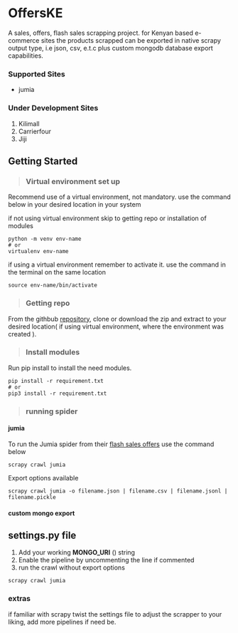 # OffersKE

A sales, offers, flash sales scrapping project. for Kenyan based e-commerce sites
the products scrapped can be exported in native scrapy output type, i.e json, csv, e.t.c
plus custom mongodb database export capabilities.

### Supported Sites
- jumia

### Under Development Sites
1. Kilimall
2. Carrierfour
3. Jiji

## Getting Started
> ### Virtual environment set up
Recommend use of a virtual environment, not mandatory. use the command below in your desired location in your system

if not using virtual environment skip to getting repo or  installation of modules
```
python -m venv env-name
# or
virtualenv env-name
```
if using a virtual environment remember to activate it.
use the command in the terminal on the same location 
```
source env-name/bin/activate 
```

> ### Getting repo
From the githbub [repository](https://github.com/botdenoms/offerske),  clone or download the zip and extract to your desired location( if using virtual environment, where the environment was created ).

> ### Install modules
Run pip install to install the need modules.
```
pip install -r requirement.txt
# or
pip3 install -r requirement.txt
```

> ### running spider
#### jumia
To run the Jumia spider from their [flash sales offers](https://www.jumia.co.ke/flash-sales/) use the command below
```
scrapy crawl jumia  
```
Export options available
```
scrapy crawl jumia -o filename.json | filename.csv | filename.jsonl | filename.pickle
```
#### custom mongo export
## settings.py file
1. Add your working **MONGO_URI** () string
2. Enable the pipeline by uncommenting the line if commented
3. run the crawl without export options
```
scrapy crawl jumia  
```
### extras
if familiar with scrapy twist the settings file to adjust the scrapper to your liking, add more pipelines if need be.


